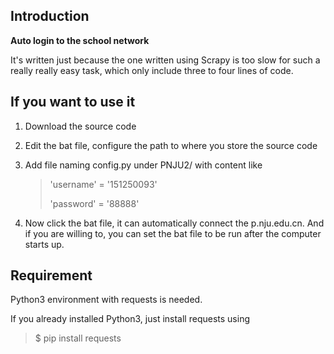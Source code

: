 ## Introduction

**Auto login to the school network**  

It's written just because the one written using Scrapy is too slow for such a really really easy task, which only include three to four lines of code.

## If you want to use it

1. Download the source code

2. Edit the bat file, configure the path to where you store the source code

3. Add file naming config.py under PNJU2/ with content like

   > 'username' = '151250093'
   >
   > 'password' = '88888'

4. Now click the bat file, it can automatically connect the p.nju.edu.cn. And if you are willing to, you can set the bat file to be run after the computer starts up.


## Requirement

Python3 environment with requests is needed.

If you already installed Python3, just install requests using

> $ pip install requests

